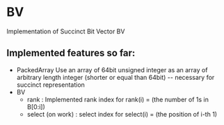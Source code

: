 # BV
Implementation of Succinct Bit Vector BV 

## Implemented features so far:
- PackedArray
Use an array of 64bit unsigned integer as an array of arbitrary length integer (shorter or equal than 64bit) -- necessary for succinct representation
- BV
	- rank : Implemented rank index for rank(i) = (the number of 1s in B[0:i])
	- select (on work) : select index for select(i) = (the position of i-th 1)
